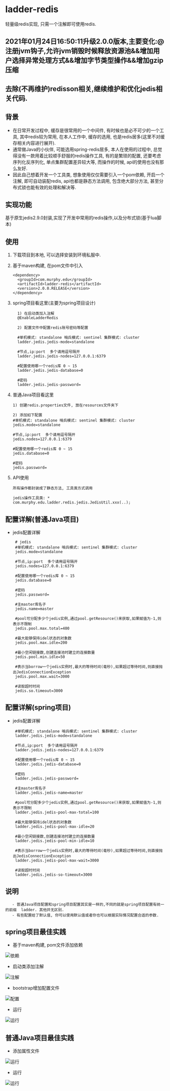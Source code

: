 # ladder-redis
轻量级redis实现, 只需一个注解即可使用redis.
## 2021年01月24日16:50:11升级2.0.0版本,主要变化:@注册jvm钩子,允许jvm销毁时候释放资源池&&增加用户选择异常处理方式&&增加字节类型操作&&增加gzip压缩
## 去除(不再维护)redisson相关,继续维护和优化jedis相关代码.
## 背景
- 在日常开发过程中, 缓存是很常用的一个中间件, 有时候也是必不可少的一个工具, 其中redis较为常用, 在本人工作中, 缓存的选用, 也是redis居多(这里不对缓存相关内容进行展开).
- 通常做Java的小伙伴, 可能选用spring-redis居多, 本人在使用的过程中, 总觉得没有一款用着比较顺手舒服的redis操作工具, 有的是繁琐的配置, 还要考虑序列化反序列化, 单点集群配置差异较大等, 而操作的时候, api的使用也没有那么友好.
- 因此自己想着开发一个工具类, 想象使用仅仅需要引入一个pom依赖, 开启一个注解, 即可自动装配redis, api也都是静态方法调用, 包含绝大部分方法, 甚至分布式锁也能有效的处理和解决等.
## 实现功能
基于原生jedis2.9.0封装,实现了开发中常用的redis操作,以及分布式锁(基于lua脚本)
## 使用
1. 下载项目到本地, 可以选择安装到环境私服中.

2. 基于maven构建, 在pom文件中引入

       <dependency>
         <groupId>com.murphy.edu</groupId>  
         <artifactId>ladder-redis</artifactId>   
         <version>2.0.0.RELEASE</version>    
       </dependency>
       
3. spring项目看这里(主要为spring项目设计)
       
         1) 在启动类加入注解
         @EnableLadderRedis
         
         2) 配置文件中配置redis账号密码等配置
         
         #单机模式: standalone 哨兵模式: sentinel 集群模式: cluster
         ladder.jedis.jedis-mode=standalone
         
         #节点,ip:port  多个请用逗号隔开
         ladder.jedis.jedis-nodes=127.0.0.1:6379
         
         #配置使用哪一个redis库 0 ~ 15
         ladder.jedis.jedis-database=0
         
         #密码
         ladder.jedis.jedis-password=

4. 普通Java项目看这里

       1) 创建redis.properties文件, 放在resources文件夹下
       
       2) 添加如下配置
       #单机模式: standalone 哨兵模式: sentinel 集群模式: cluster
       jedis.mode=standalone
       
       #节点,ip:port  多个请用逗号隔开
       jedis.nodes=127.0.0.1:6379
       
       #配置使用哪一个redis库 0 ~ 15
       jedis.database=0
       
       #密码
       jedis.password=
5. API使用
       
       所有操作都封装成了静态方法, 工具类方式调用
       
       jedis操作工具类: * com.murphy.edu.ladder.redis.jedis.JedisUtil.xxx(..);
       
       
## 配置详解(普通Java项目)
- jedis配置详解

       # jedis
       #单机模式: standalone 哨兵模式: sentinel 集群模式: cluster
       jedis.mode=standalone
       
       #节点,ip:port  多个请用逗号隔开
       jedis.nodes=127.0.0.1:6379
       
       #配置使用哪一个redis库 0 ~ 15
       jedis.database=0
       
       #密码
       jedis.password=
       
       #主master库名子
       jedis.name=master
       
       #pool可分配多少个jedis实例,通过pool.getResource()来获取,如果赋值为-1,则表示不限制
       jedis.pool.max.total=400
       
       #最大能够保持idel状态的对象数
       jedis.pool.max.idle=200
       
       #最小空闲链接数,创建连接池时建立的连接数量
       jedis.pool.min.idle=50
       
       #表示当borrow一个jedis实例时,最大的等待时间(毫秒),如果超过等待时间,则直接抛出JedisConnectionException
       jedis.pool.max.wait=3000
       
       #读取超时时间
       jedis.so.timeout=3000
       

## 配置详解(spring项目)
- jedis配置详解

       #单机模式: standalone 哨兵模式: sentinel 集群模式: cluster
       ladder.jedis.jedis-mode=standalone
       
       #节点,ip:port  多个请用逗号隔开
       ladder.jedis.jedis-nodes=127.0.0.1:6379
       
       #配置使用哪一个redis库 0 ~ 15
       ladder.jedis.jedis-database=0
       
       #密码
       ladder.jedis.jedis-password=
       
       #主master库名子
       ladder.jedis.jedis-name=master
       
       #pool可分配多少个jedis实例,通过pool.getResource()来获取,如果赋值为-1,则表示不限制
       ladder.jedis.jedis-pool-max-total=100
       
       #最大能够保持idel状态的对象数
       ladder.jedis.jedis-pool-max-idle=20
       
       #最小空闲链接数,创建连接池时建立的连接数量
       ladder.jedis.jedis-pool-min-idle=10
       
       #表示当borrow一个jedis实例时,最大的等待时间(毫秒),如果超过等待时间,则直接抛出JedisConnectionException
       ladder.jedis.jedis-pool-max-wait=3000
       
       #读取超时时间
       ladder.jedis.jedis-so-timeout=3000
       
       
## 说明
       - 普通Java项目配置和spring项目配置其实是一样的,不同的就是spring项目配置有统一的前缀  ladder. 其他并无区别.
       - 有些配置给了默认值, 你可以使用默认值或者你也可以根据实际情况配置合适的参数.
## spring项目最佳实践

- 基于maven构建, pom文件添加依赖

![依赖](https://github.com/SumerDream/resources/blob/master/%E4%BE%9D%E8%B5%96%E5%AF%BC%E5%85%A5.png)

- 启动类添加注解

![注解](https://github.com/SumerDream/resources/blob/master/%E5%90%AF%E5%8A%A8%E7%B1%BB%E5%A2%9E%E5%8A%A0%E6%B3%A8%E8%A7%A3.jpg)

- bootstrap增加配置文件

![配置](https://github.com/SumerDream/resources/blob/master/%E9%85%8D%E7%BD%AE%E6%96%87%E4%BB%B6.jpg)

- 运行

![运行](https://github.com/SumerDream/resources/blob/master/%E8%BF%90%E8%A1%8C.png)

## 普通Java项目最佳实践

- 添加属性文件

![运行](https://github.com/SumerDream/resources/blob/master/%E5%B1%9E%E6%80%A7%E6%96%87%E4%BB%B6.jpg)

- 运行

![运行](https://github.com/SumerDream/resources/blob/master/%E6%99%AE%E9%80%9A%E9%A1%B9%E7%9B%AE%E8%BF%90%E8%A1%8C.png)
